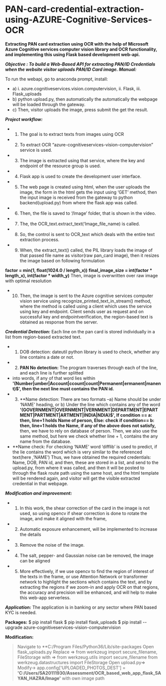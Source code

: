 # PAN-card-credential-extraction-using-AZURE-Cognitive-Services-OCR
**Extracting PAN card extraction using OCR with the help of Microsoft Azure Cognitive services computer vision library and OCR functionality, and implementing this using Flask based development web-api.**

***Objective : To build a Web-Based API for extracting PAN/ID Credentials when the website visitor uploads PAN/ID Card image.
Manual:***

To run the webapi, go to anaconda prompt, install:
* a) i. azure.cognitiveservices.vision.computervision, ii. Flask, iii. Flask_uploads
* b) python upload.py, then automatically the automatically the webpage will be loaded through the gateway.
* c) Then, visitor uploads the image, press submit the get the result.

***Project workflow:***
* 1. The goal is to extract texts from images using OCR
* 2. To extract OCR “azure-cognitiveservices-vision-computervision” service is used.
* 3. The image is extracted using that service, where the key and endpoint of the resource group is used.
* 4. Flask app is used to create the development user interface.
* 5. The web page is created using html, when the user uploads the image, the form in the html gets the input using ‘GET’ method, then the input image is received from the      gateway to python backend(upload.py) from where the flask app was called.
* 6. Then, the file is saved to ‘/Image’ folder, that is shown in the video.
* 7. The, the OCR_text.extract_text(‘Image_file_name) is called.
* 8. So, the control is sent to OCR_text which deals with the entire text extraction process.
* 9. When, the extract_text() called, the PIL library loads the image of that passed file name as visitor(raw pan_card image), then it resizes the image based on following formulation

**factor = min(1, float(1024.0 / length_x))**
**final_image_size = int(factor * length_x), int(factor * width_y)**
  Then, image is overwritten over raw image with optimal resolution

* 10. Then, the image is sent to the Azure cognitive services computer vision service using recognize_printed_text_in_stream() method, where the method is called using a client   which uses the service using key and endpoint. Client sends user as request and on successful key and endpointverification, the region-based text is obtained as response from the server.

***Credential Detection:***
Each line on the pan card is stored individually in a list from region-based extracted text.
* 1. DOB detection: dateutil python library is used to check, whether any line contains a date or not.
* 2. **PAN No detection:** The program traverses through each of the line, and each line is further splitted
* into words, if any of that word lies within 
  **'(Number|umber|Account|ccount|count|Permanent|ermanent|manent)$', then the next line must contains the PAN id.**
* 3. **Name detection: There are two formats –a) Name should be under ‘NAME’ heading, or b) Under the line which contains any of the word
  **'(GOVERNMENT|OVERNMENT|VERNMENT|DEPARTMENT|EPARTMENT|PARTMENT|ARTMENT|INDIA|NDIA)$',
  **If condition == a: then, line+1 holds Name of person,**
  **Else: check if condition== b: then, line+1 holds the Name,** if any of the above does not satisfy,**
  then, we have to rely on database of person. Then, we also use the same method, but here we check whether line + 1, contains the any name from the database.
* **Name check: For checking ‘NAME’ word ‘difflib’ is used to predict, if the lie contains the word which is very similar to the referenced text(here ,’NAME’)
Thus, we have obtained the required credentials: Name, DOB, PAN id, and then, these are stored in a list, and send to the upload.py, from where it was called, and then it will be posted to through the flask route path using the same host, and the html template will be rendered again, and visitor will get the visible extracted credential in that webpage.

***Modification and improvement:***
* 1. In this work, the shear correction of the card in the image is not used, so using opencv if shear
  correction is done to rotate the image, and make it aligned with the frame,
* 2. Automatic exposure enhancement, will be implemented to increase the details
* 3. Remove the noise of the image.
* 4. The salt, pepper- and Gaussian noise can be removed, the image can be aligned
* 5. More effectively, if we use opencv to find the region of interest of the texts in the frame, or use Attention Network or transformer network to highlight the sections which contains the text, and by extracting the regions if we zoom-in and apply OCR on that regions, the accuracy and precision will be enhanced, and will help to make this web-app serverless.

***Application:***
The application is in banking or any sector where PAN based KYC is needed.

**Packages:**
$ pip install flask
$ pip install flask_uploads
$ pip install --upgrade azure-cognitiveservices-vision-computervision

**Modification:**
> Navigate to **C:/Program Files/Python36/Lib/site-packages
> Open flask_uploads.py
> Replace => from werkzeug import secure_filename, FileStorage
> with => from werkzeug.utils import secure_filename
>         from werkzeug.datastructures import FileStorage
> Open upload.py=> Modify-> app.config['UPLOADED_PHOTOS_DEST'] = **'C:/Users/SA20111930/Assessment/OCR_based_web_app_flask_SAYAN_HAZRA/Image'** with own image path


